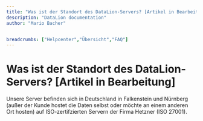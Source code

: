 ```yaml
---
title: "Was ist der Standort des DataLion-Servers? [Artikel in Bearbeitung]"
description: "DataLion documentation"
author: "Mario Bacher"


breadcrumbs: ["Helpcenter","Übersicht","FAQ"]
---
```


# Was ist der Standort des DataLion-Servers? [Artikel in Bearbeitung]

Unsere Server befinden sich in Deutschland in Falkenstein und Nürnberg (außer der Kunde hostet die Daten selbst oder möchte an einem anderen Ort hosten) auf ISO-zertifzierten Servern der Firma Hetzner (ISO 27001).
